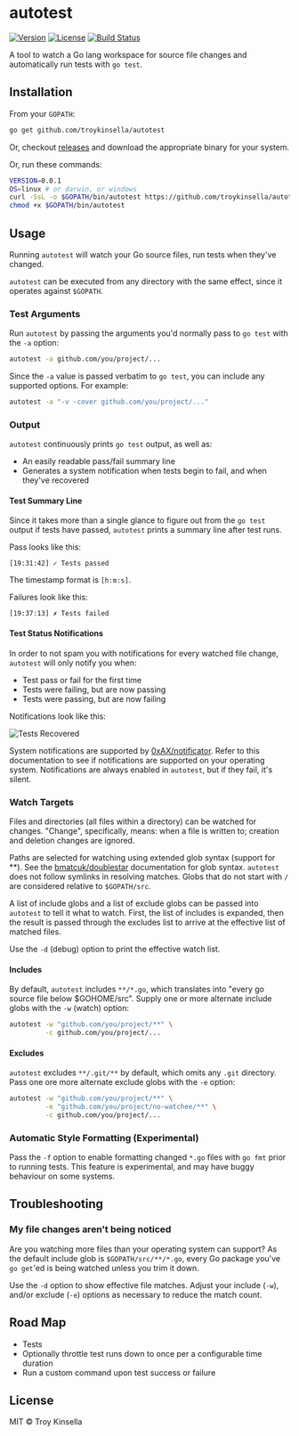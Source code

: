 # autotest

[![Version](https://badge.fury.io/gh/troykinsella%2Fautotest.svg)](https://badge.fury.io/gh/troykinsella%2Fautotest)
[![License](https://img.shields.io/github/license/troykinsella/autotest.svg)](https://github.com/troykinsella/autotest/blob/master/LICENSE)
[![Build Status](https://travis-ci.org/troykinsella/autotest.svg?branch=master)](https://travis-ci.org/troykinsella/autotest)

A tool to watch a Go lang workspace for source file changes and automatically
run tests with `go test`.

## Installation

From your `GOPATH`:
```bash
go get github.com/troykinsella/autotest
```

Or, checkout [releases](https://github.com/troykinsella/autotest/releases) and download the appropriate binary for your system.

Or, run these commands:
```bash
VERSION=0.0.1
OS=linux # or darwin, or windows
curl -SsL -o $GOPATH/bin/autotest https://github.com/troykinsella/autotest/releases/download/v${VERSION}/autotest_${OS}_amd64
chmod +x $GOPATH/bin/autotest
```

## Usage

Running `autotest` will watch your Go source files, run tests when they've changed.

`autotest` can be executed from any directory with the same effect,
since it operates against `$GOPATH`.

### Test Arguments

Run `autotest` by passing the arguments you'd normally pass to `go test` with the `-a` option:
```bash
autotest -a github.com/you/project/...
```

Since the `-a` value is passed verbatim to `go test`, you can include any supported options. For example:
```bash
autotest -a "-v -cover github.com/you/project/..."
```

### Output

`autotest` continuously prints `go test` output, as well as:

* An easily readable pass/fail summary line
* Generates a system notification when tests begin to fail, and when they've recovered

#### Test Summary Line

Since it takes more than a single glance to figure out from the `go test` output if tests 
have passed, `autotest` prints a summary line after test runs.

Pass looks like this:
```
[19:31:42] ✓ Tests passed
```
The timestamp format is `[h:m:s]`.

Failures look like this:
```
[19:37:13] ✗ Tests failed
```

#### Test Status Notifications

In order to not spam you with notifications for every watched file change,
`autotest` will only notify you when:

* Test pass or fail for the first time
* Tests were failing, but are now passing
* Tests were passing, but are now failing

Notifications look like this:

![Tests Recovered](https://troykinsella.github.io/autotest/notify_recover.png)

System notifications are supported by [0xAX/notificator](https://github.com/0xAX/notificator).
Refer to this documentation to see if notifications are supported on your operating system.
Notifications are always enabled in `autotest`, but if they fail, it's silent.

### Watch Targets

Files and directories (all files within a directory) can be watched for changes. "Change", specifically,
means: when a file is written to; creation and deletion changes are ignored.

Paths are selected for watching using extended glob syntax (support for **). 
See the [bmatcuk/doublestar](https://github.com/bmatcuk/doublestar) documentation for glob syntax.
`autotest` does not follow symlinks in resolving matches. Globs that do not start with `/` are
considered relative to `$GOPATH/src`.

A list of include globs and a list of exclude globs can be passed into `autotest` to tell it what to watch.
First, the list of includes is expanded, then the result is passed through the excludes list to arrive
at the effective list of matched files.

Use the `-d` (debug) option to print the effective watch list.

#### Includes 

By default, `autotest` includes `**/*.go`, which translates into "every go source file below $GOHOME/src".
Supply one or more alternate include globs with the `-w` (watch) option:
```bash
autotest -w "github.com/you/project/**" \
         -c github.com/you/project/...
```

#### Excludes

`autotest` excludes `**/.git/**` by default, which omits any `.git` directory.
Pass one ore more alternate exclude globs with the `-e` option:
```bash
autotest -w "github.com/you/project/**" \
         -e "github.com/you/project/no-watchee/**" \
         -c github.com/you/project/...
```

### Automatic Style Formatting (Experimental)

Pass the `-f` option to enable formatting changed `*.go` files with `go fmt` prior to running tests.
This feature is experimental, and may have buggy behaviour on some systems.

## Troubleshooting

### My file changes aren't being noticed

Are you watching more files than your operating system can support?
As the default include glob is `$GOPATH/src/**/*.go`, every Go
package you've `go get`'ed is being watched unless you trim it down.

Use the `-d` option to show effective file matches. Adjust your include (`-w`), 
and/or exclude (`-e`) options as necessary to reduce the match count.

## Road Map

* Tests
* Optionally throttle test runs down to once per a configurable time duration
* Run a custom command upon test success or failure

## License

MIT © Troy Kinsella

